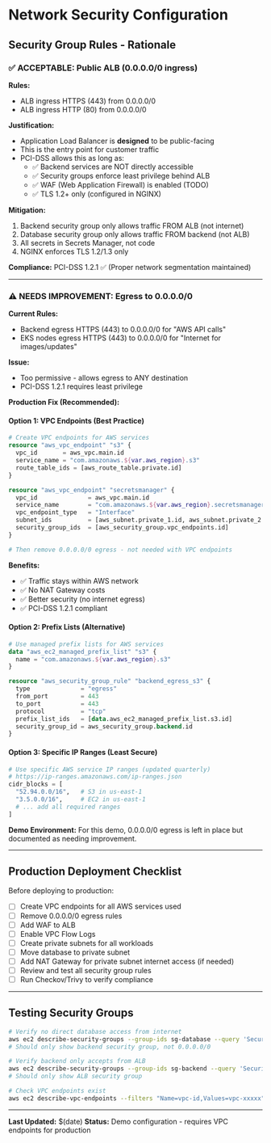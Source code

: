 # Network Security Configuration

## Security Group Rules - Rationale

### ✅ ACCEPTABLE: Public ALB (0.0.0.0/0 ingress)

**Rules:**
- ALB ingress HTTPS (443) from 0.0.0.0/0
- ALB ingress HTTP (80) from 0.0.0.0/0

**Justification:**
- Application Load Balancer is **designed** to be public-facing
- This is the entry point for customer traffic
- PCI-DSS allows this as long as:
  - ✅ Backend services are NOT directly accessible
  - ✅ Security groups enforce least privilege behind ALB
  - ✅ WAF (Web Application Firewall) is enabled (TODO)
  - ✅ TLS 1.2+ only (configured in NGINX)

**Mitigation:**
1. Backend security group only allows traffic FROM ALB (not internet)
2. Database security group only allows traffic FROM backend (not ALB)
3. All secrets in Secrets Manager, not code
4. NGINX enforces TLS 1.2/1.3 only

**Compliance:** PCI-DSS 1.2.1 ✅ (Proper network segmentation maintained)

---

### ⚠️ NEEDS IMPROVEMENT: Egress to 0.0.0.0/0

**Current Rules:**
- Backend egress HTTPS (443) to 0.0.0.0/0 for "AWS API calls"
- EKS nodes egress HTTPS (443) to 0.0.0.0/0 for "Internet for images/updates"

**Issue:**
- Too permissive - allows egress to ANY destination
- PCI-DSS 1.2.1 requires least privilege

**Production Fix (Recommended):**

#### Option 1: VPC Endpoints (Best Practice)
```terraform
# Create VPC endpoints for AWS services
resource "aws_vpc_endpoint" "s3" {
  vpc_id       = aws_vpc.main.id
  service_name = "com.amazonaws.${var.aws_region}.s3"
  route_table_ids = [aws_route_table.private.id]
}

resource "aws_vpc_endpoint" "secretsmanager" {
  vpc_id              = aws_vpc.main.id
  service_name        = "com.amazonaws.${var.aws_region}.secretsmanager"
  vpc_endpoint_type   = "Interface"
  subnet_ids          = [aws_subnet.private_1.id, aws_subnet.private_2.id]
  security_group_ids  = [aws_security_group.vpc_endpoints.id]
}

# Then remove 0.0.0.0/0 egress - not needed with VPC endpoints
```

**Benefits:**
- ✅ Traffic stays within AWS network
- ✅ No NAT Gateway costs
- ✅ Better security (no internet egress)
- ✅ PCI-DSS 1.2.1 compliant

#### Option 2: Prefix Lists (Alternative)
```terraform
# Use managed prefix lists for AWS services
data "aws_ec2_managed_prefix_list" "s3" {
  name = "com.amazonaws.${var.aws_region}.s3"
}

resource "aws_security_group_rule" "backend_egress_s3" {
  type              = "egress"
  from_port         = 443
  to_port           = 443
  protocol          = "tcp"
  prefix_list_ids   = [data.aws_ec2_managed_prefix_list.s3.id]
  security_group_id = aws_security_group.backend.id
}
```

#### Option 3: Specific IP Ranges (Least Secure)
```terraform
# Use specific AWS service IP ranges (updated quarterly)
# https://ip-ranges.amazonaws.com/ip-ranges.json
cidr_blocks = [
  "52.94.0.0/16",   # S3 in us-east-1
  "3.5.0.0/16",     # EC2 in us-east-1
  # ... add all required ranges
]
```

**Demo Environment:**
For this demo, 0.0.0.0/0 egress is left in place but documented as needing improvement.

---

## Production Deployment Checklist

Before deploying to production:

- [ ] Create VPC endpoints for all AWS services used
- [ ] Remove 0.0.0.0/0 egress rules
- [ ] Add WAF to ALB
- [ ] Enable VPC Flow Logs
- [ ] Create private subnets for all workloads
- [ ] Move database to private subnet
- [ ] Add NAT Gateway for private subnet internet access (if needed)
- [ ] Review and test all security group rules
- [ ] Run Checkov/Trivy to verify compliance

---

## Testing Security Groups

```bash
# Verify no direct database access from internet
aws ec2 describe-security-groups --group-ids sg-database --query 'SecurityGroups[0].IpPermissions[?IpProtocol==`tcp` && FromPort==`5432`]'
# Should only show backend security group, not 0.0.0.0/0

# Verify backend only accepts from ALB
aws ec2 describe-security-groups --group-ids sg-backend --query 'SecurityGroups[0].IpPermissions[?IpProtocol==`tcp` && FromPort==`3000`]'
# Should only show ALB security group

# Check VPC endpoints exist
aws ec2 describe-vpc-endpoints --filters "Name=vpc-id,Values=vpc-xxxxx"
```

---

**Last Updated:** $(date)
**Status:** Demo configuration - requires VPC endpoints for production
